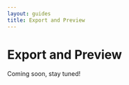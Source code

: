```yaml
---
layout: guides
title: Export and Preview
---
```


<h1 class='page-header'>Export and Preview</h1>

<div class='alert'>Coming soon, stay tuned!</div>